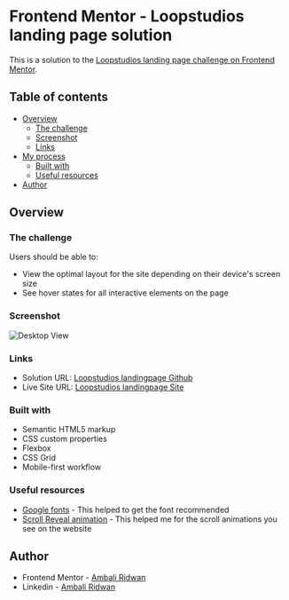# Frontend Mentor - Loopstudios landing page solution

This is a solution to the [Loopstudios landing page challenge on Frontend Mentor](https://www.frontendmentor.io/challenges/loopstudios-landing-page-N88J5Onjw). 

## Table of contents

- [Overview](#overview)
  - [The challenge](#the-challenge)
  - [Screenshot](#screenshot)
  - [Links](#links)
- [My process](#my-process)
  - [Built with](#built-with)
  - [Useful resources](#useful-resources)
- [Author](#author)

## Overview

### The challenge

Users should be able to:

- View the optimal layout for the site depending on their device's screen size
- See hover states for all interactive elements on the page

### Screenshot

![Desktop View](./screenshots/desktop%20view.png)

### Links

- Solution URL: [Loopstudios landingpage Github](https://your-solution-url.com)
- Live Site URL: [Loopstudios landingpage Site](https://your-live-site-url.com)


### Built with

- Semantic HTML5 markup
- CSS custom properties
- Flexbox
- CSS Grid
- Mobile-first workflow


### Useful resources

- [Google fonts](https://fonts.google.com/) - This helped to get the font recommended
- [Scroll Reveal animation](https://scrollrevealjs.org/) - This helped me for the scroll animations you see on the website

## Author

- Frontend Mentor - [Ambali Ridwan](https://www.frontendmentor.io/profile/AmbaliOladele)
- Linkedin - [Ambali Ridwan](https://www.linkedin.com/in/ambali-ridwan-936065228/)